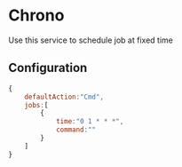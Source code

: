 # Chrono
Use this service to schedule job at fixed time


## Configuration
```javascript
{
    defaultAction:"Cmd",
    jobs:[
        {
            time:"0 1 * * *",
            command:""
        }
    ]
}
```